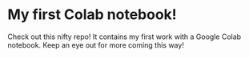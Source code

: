# My first Colab notebook!

Check out this nifty repo! It contains my first work with a Google Colab notebook. Keep an eye out for more coming this way!
